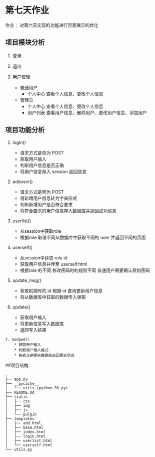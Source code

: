 # 第七天作业

作业：
    对第六天实现的功能进行页面展示的优化

## 项目模块分析

  1. 登录

  2. 退出

 3. 用户管理
    - 普通用户
      * 个人中心
        查看个人信息、更改个人信息
    - 管理员
      * 个人中心
        查看个人信息、更改个人信息
      * 用户列表
       查看用户信息、删除用户、更改用户信息、添加用户

## 项目功能分析
1. login()
   * 请求方式是否为 POST
   * 获取用户输入
   * 判断用户信息是否正确
   * 将用户信息存入 session 返回信息

 2. adduser()
       * 请求方式是否为 POST
       * 将新增用户信息转为字典形式
       * 判断新增用户是否符合要求
       * 将符合要求的用户信息存入数据库并返回成功信息

 3. userlist()
       * 从session中获取role
       * 根据role 取值不同从数据库中获取不同的 user 并返回不同的页面

  4. userself()
        * 从session中获取 role id
        * 获取用户信息并传至 userself.html
        * 根据role 的不同 修改密码时的规则不同 普通用户需要确认原始密码

   5. update_msg()
        * 获取前端传的 id 根据 id 查询更新用户信息
        * 将从数据库中获取的数据传入弹窗

   6. update()
        * 获取用户输入
        * 将更新信息写入数据库
        * 返回写入结果

    7. modpwd()
        * 获取用户输入
        * 判断用户输入格式
        * 格式正确更新数据库返回更新信息

##项目结构
```
.
├── app.py
├── __pycache__
│   └── utils.cpython-35.pyc
├── README.md
├── static
│   ├── css
│   ├── img
│   ├── js
│   └── pulgin
├── templates
│   ├── add.html
│   ├── base.html
│   ├── index.html
│   ├── login.html
│   ├── userlist.html
│   └── userself.html
└── utils.py
```
